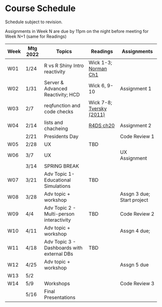 # Course Schedule 

Schedule subject to revision.

Assignments in Week N are due by 11pm on the night before meeting for Week N+1 (same for Readings)

| Week | Mtg 2022 | Topics                                            | Readings                 | Assignments                |
|------|----------|---------------------------------------------------|--------------------------|----------------------------|
| W01  | 1/24     | R vs R Shiny Intro reactivity                     | Wick 1-3; [Norman Ch1](https://bobcat.library.nyu.edu/permalink/f/1c17uag/nyu_aleph003885337)    |                            |
| W02  | 1/31     | Server & Advanced Reactivity; HCD                 | Wick 6, 9-10             | Assignment 1               |
| W03  | 2/7      | reqfunction and code checks                         | Wick 7-8; [Tversky (2011)](https://onlinelibrary.wiley.com/doi/epdf/10.1111/j.1756-8765.2010.01113.x) |                            |
| W04  | 2/14     | lists and chacheing | [R4DS ch20](https://r4ds.had.co.nz/vectors.html)                | Assignment 2               |
|      | 2/21     | Presidents Day                                    |                          | Code Review 1              |
| W05  | 2/28     | UX                                                | TBD                      |                            |
| W06  | 3/7      | UX                                                |                          | UX Assignment              |
|      | 3/14     | SPRING BREAK                                      |                          |                            |
| W07  | 3/21     | Adv Topic 1- Educational Simulations              | TBD                      |                            |
| W08  | 3/28     | Adv topic + workshop                              |                          | Assgn 3 due; Start project |
| W09  | 4/4      | Adv Topic 2 - Multi-person interactivity          | TBD                      | Code Review 2              |
| W10  | 4/11     | Adv topic + workshop                              |                          | Assgn 4 due;               |
| W11  | 4/18     | Adv Topic 3 - Dashboards with external DBs        | TBD                      |                            |
| W12  | 4/25     | Adv topic + workshop                              |                          | Assgn 5 due                |
| W13  | 5/2      |                                                   |                          |                            |
| W14  | 5/9      | Workshops                                         |                          | Code Review 3              |
|      | 5/16     | Final Presentations                               |                          |                            |
